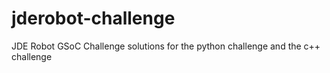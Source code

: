 # jderobot-challenge
JDE Robot GSoC Challenge solutions for the python challenge and the c++ challenge